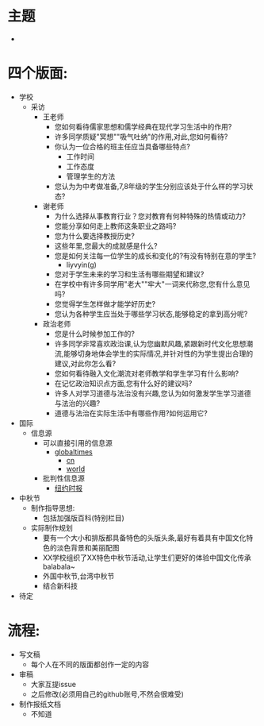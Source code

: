 # 主题
- 
# 四个版面:  
- 学校
    - 采访
        - 王老师
            - 您如何看待儒家思想和儒学经典在现代学习生活中的作用?
            - 许多同学质疑"冥想""吸气吐纳"的作用,对此,您如何看待?
            - 你认为一位合格的班主任应当具备哪些特点?
                - 工作时间
                - 工作态度
                - 管理学生的方法
            - 您认为为中考做准备,7,8年级的学生分别应该处于什么样的学习状态?
        - 谢老师
            - 为什么选择从事教育行业？您对教育有何种特殊的热情或动力?
            - 您能分享如何走上教师这条职业之路吗?
            - 您为什么要选择教授历史?
            - 这些年里,您最大的成就感是什么?
            - 您是如何关注每一位学生的成长和变化的?有没有特别在意的学生?
                - liyvyin(g)
            - 您对于学生未来的学习和生活有哪些期望和建议?
            - 在学校中有许多同学用"老大""牢大"一词来代称您,您有什么意见吗?
            - 您觉得学生怎样做才能学好历史?
            - 您认为各种学生应当处于哪些学习状态,能够稳定的拿到高分呢?
        - 政治老师
            - 您是什么时候参加工作的?
            - 许多同学非常喜欢政治课,认为您幽默风趣,紧跟新时代文化思想潮流,能够切身地体会学生的实际情况,并针对性的为学生提出合理的建议,对此你怎么看?
            - 您如何看待融入文化潮流对老师教学和学生学习有什么影响?
            - 在记忆政治知识点方面,您有什么好的建议吗?
            - 许多人对学习道德与法治没有兴趣,您认为如何激发学生学习道德与法治的兴趣?
            - 道德与法治在实际生活中有哪些作用?如何运用它?
- 国际
    - 信息源
        - 可以直接引用的信息源
            - [globaltimes](www.globaltimes.cn)
                - [cn](https://www.globaltimes.cn/china/index.html)
                - [world](https://www.globaltimes.cn/world/index.html)
        - 批判性信息源
            - [纽约时报](https://www.usnews.com/topics/organizations/new_york_times?offset=10)
- 中秋节
    - 制作指导思想:
        - 包括加强版百科(特别栏目)
    - 实际制作规划
        - 要有一个大小和排版都具备特色的头版头条,最好有着具有中国文化特色的淡色背景和美丽配图
        - XX学校组织了XX特色中秋节活动,让学生们更好的体验中国文化传承balabala~
        - 外国中秋节,台湾中秋节
        - 结合新科技
- 待定
# 流程:  
- 写文稿
    - 每个人在不同的版面都创作一定的内容
- 审稿
    - 大家互提issue
    - 之后修改(必须用自己的github账号,不然会很难受)
- 制作报纸文档
    - 不知道
